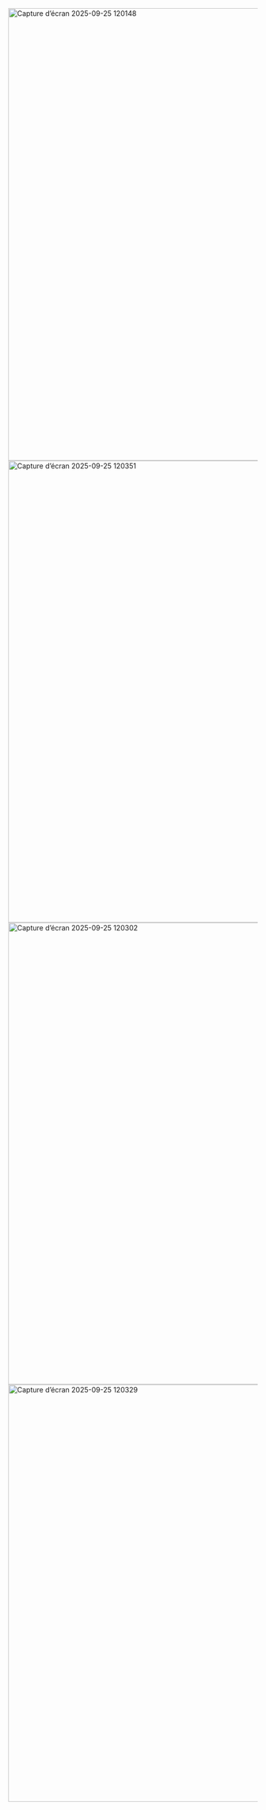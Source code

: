 <img width="1513" height="912" alt="Capture d’écran 2025-09-25 120148" src="https://github.com/user-attachments/assets/6a01d7e9-2172-4d3e-b03f-4c68dfca4f3a" />


<img width="1660" height="931" alt="Capture d’écran 2025-09-25 120351" src="https://github.com/user-attachments/assets/637d151e-0985-4123-adb2-c161cf44bac6" />


<img width="1897" height="931" alt="Capture d’écran 2025-09-25 120302" src="https://github.com/user-attachments/assets/68385889-0263-428c-b4b4-cecb7663fa21" />


<img width="1894" height="841" alt="Capture d’écran 2025-09-25 120329" src="https://github.com/user-attachments/assets/86171e7f-c979-4430-94ec-0c8db3bd2d20" />

